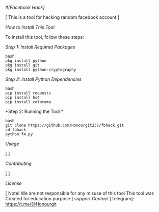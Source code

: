 #*[Facebook Hack]*


[ This  is a tool for hacking  random facebook account ]

*How to Install This Tool*


To install this tool, follow these steps:

*Step 1: Install Required Packages*

```
bash
pkg install python
pkg install git
pkg install python-cryptography
```

*Step 2: Install Python Dependencies*

```
bash
pip install requests
pip install bs4
pip install colorama
```
*Step 2: Running the Tool *

```
bash
git clone https://github.com/Honourgit237/fbhack.git
cd fbhack
python f4.py
```

*Usage*


[ ]

*Contributing*


[  ]

*License*


[ Note! We are not responsible for any misuse of this tool
This tool was Created for education purpose  ]
*support Contact*
[Telegram]: https://t.me/@Honourgit



